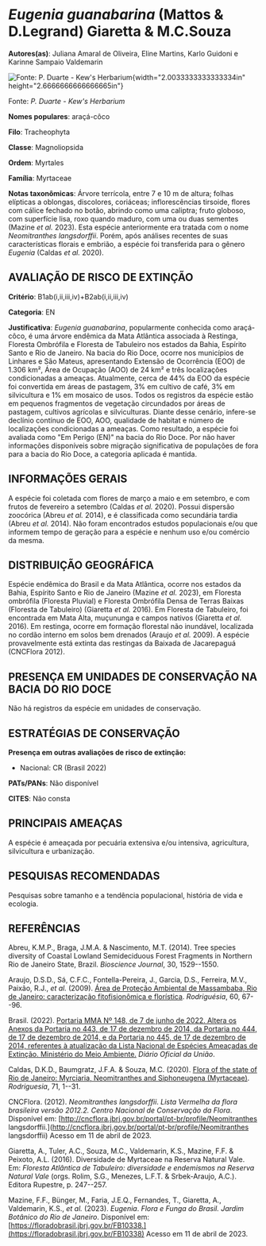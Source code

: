 # *Eugenia guanabarina* (Mattos & D.Legrand) Giaretta & M.C.Souza

**Autores(as)**: Juliana Amaral de Oliveira, Eline Martins, Karlo Guidoni e Karinne Sampaio Valdemarin

![Fonte: P. Duarte - Kew's Herbarium](media/rId20.jpg){width="2.0033333333333334in" height="2.6666666666666665in"}

Fonte: *P. Duarte - Kew's Herbarium*

**Nomes populares**: araçá-côco

**Filo**: Tracheophyta

**Classe**: Magnoliopsida

**Ordem**: Myrtales

**Família**: Myrtaceae

**Notas taxonômicas**: Árvore terrícola, entre 7 e 10 m de altura; folhas elípticas a oblongas, discolores, coriáceas; inflorescências tirsoide, flores com cálice fechado no botão, abrindo como uma caliptra; fruto globoso, com superfície lisa, roxo quando maduro, com uma ou duas sementes (Mazine *et al.* 2023). Esta espécie anteriormente era tratada com o nome *Neomitranthes langsdorffii*. Porém, após análises recentes de suas características florais e embrião, a espécie foi transferida para o gênero *Eugenia* (Caldas *et al.* 2020).

## AVALIAÇÃO DE RISCO DE EXTINÇÃO

**Critério**: B1ab(i,ii,iii,iv)+B2ab(i,ii,iii,iv)

**Categoria**: EN

**Justificativa**: *Eugenia guanabarina*, popularmente conhecida como araçá-côco, é uma árvore endêmica da Mata Atlântica associada à Restinga, Floresta Ombrófila e Floresta de Tabuleiro nos estados da Bahia, Espírito Santo e Rio de Janeiro. Na bacia do Rio Doce, ocorre nos municípios de Linhares e São Mateus, apresentando Extensão de Ocorrência (EOO) de 1.306 km², Área de Ocupação (AOO) de 24 km² e três localizações condicionadas a ameaças. Atualmente, cerca de 44% da EOO da espécie foi convertida em áreas de pastagem, 3% em cultivo de café, 3% em silvicultura e 1% em mosaico de usos. Todos os registros da espécie estão em pequenos fragmentos de vegetação circundados por áreas de pastagem, cultivos agrícolas e silviculturas. Diante desse cenário, infere-se declínio contínuo de EOO, AOO, qualidade de habitat e número de localizações condicionadas a ameaças. Como resultado, a espécie foi avaliada como "Em Perigo (EN)" na bacia do Rio Doce. Por
não haver informações disponíveis sobre migração significativa de populações de fora para a bacia do Rio Doce, a categoria aplicada é mantida.

## INFORMAÇÕES GERAIS

A espécie foi coletada com flores de março a maio e em setembro, e com frutos de fevereiro a setembro (Caldas *et al.* 2020). Possui dispersão zoocórica (Abreu *et al.* 2014), e é classificada como secundária tardia (Abreu *et al.* 2014). Não foram encontrados estudos populacionais e/ou que informem tempo de geração para a espécie e nenhum uso e/ou comércio da mesma.

## DISTRIBUIÇÃO GEOGRÁFICA

Espécie endêmica do Brasil e da Mata Atlântica, ocorre nos estados da Bahia, Espírito Santo e Rio de Janeiro (Mazine *et al.* 2023), em Floresta ombrófila (Floresta Pluvial) e Floresta Ombrófila Densa de Terras Baixas (Floresta de Tabuleiro) (Giaretta *et al.* 2016). Em Floresta de Tabuleiro, foi encontrada em Mata Alta, muçununga e campos nativos (Giaretta *et al.* 2016). Em restinga, ocorre em formação florestal não inundável, localizada no cordão interno em solos bem drenados (Araujo *et al.* 2009). A espécie provavelmente está extinta das restingas da Baixada de Jacarepaguá (CNCFlora 2012).

## PRESENÇA EM UNIDADES DE CONSERVAÇÃO NA BACIA DO RIO DOCE

Não há registros da espécie em unidades de conservação.

## ESTRATÉGIAS DE CONSERVAÇÃO

**Presença em outras avaliações de risco de extinção:**

-   Nacional: CR (Brasil 2022)

**PATs/PANs**: Não disponível

**CITES**: Não consta

## PRINCIPAIS AMEAÇAS

A espécie é ameaçada por pecuária extensiva e/ou intensiva, agricultura, silvicultura e urbanização.

## PESQUISAS RECOMENDADAS

Pesquisas sobre tamanho e a tendência populacional, história de vida e ecologia.

## REFERÊNCIAS

Abreu, K.M.P., Braga, J.M.A. & Nascimento, M.T. (2014). Tree species diversity of Coastal Lowland Semideciduous Forest Fragments in Northern Rio de Janeiro State, Brazil. *Bioscience Journal*, 30, 1529--1550.

Araujo, D.S.D., Sá, C.F.C., Fontella-Pereira, J., Garcia, D.S., Ferreira, M.V., Paixão, R.J., *et al.* (2009). [Área de Proteção Ambiental de Massambaba, Rio de Janeiro: caracterização fitofisionômica e florística](https://doi.org/10.1590/2175-7860200960104).  *Rodriguésia*, 60, 67--96.

Brasil. (2022). [Portaria MMA Nº 148, de 7 de junho de 2022. Altera os Anexos da Portaria no 443, de 17 de dezembro de 2014, da Portaria no 444, de 17 de dezembro de 2014, e da Portaria no 445, de 17 de dezembro de 2014, referentes à atualização da Lista Nacional de Espécies Ameaçadas de Extinção. Ministério do Meio Ambiente.](https://in.gov.br/en/web/dou/-/portaria-mma-n-148-de-7-de-junho-de-2022-406272733) *Diário Oficial da União*.

Caldas, D.K.D., Baumgratz, J.F.A. & Souza, M.C. (2020). [Flora of the state of Rio de Janeiro: Myrciaria, Neomitranthes and Siphoneugena (Myrtaceae)](https://doi.org/10.1590/2175-7860202071117). *Rodriguesia*, 71, 1--31.

CNCFlora. (2012). *Neomitranthes langsdorffii*. *Lista Vermelha da flora brasileira versão 2012.2. Centro Nacional de Conservação da Flora*.  Disponível em: [http://cncflora.jbrj.gov.br/portal/pt-br/profile/Neomitranthes langsdorffii.](http://cncflora.jbrj.gov.br/portal/pt-br/profile/Neomitranthes langsdorffii) Acesso em 11 de abril de 2023.

Giaretta, A., Tuler, A.C., Souza, M.C., Valdemarin, K.S., Mazine, F.F. & Peixoto, A.L. (2016). Diversidade de Myrtaceae na Reserva Natural Vale.  Em: *Floresta Atlântica de Tabuleiro: diversidade e endemismos na Reserva Natural Vale* (orgs. Rolim, S.G., Menezes, L.F.T. & Srbek-Araujo, A.C.). Editora Rupestre, p. 247--257.

Mazine, F.F., Bünger, M., Faria, J.E.Q., Fernandes, T., Giaretta, A., Valdemarin, K.S., *et al.* (2023). *Eugenia*. *Flora e Funga do Brasil.  Jardim Botânico do Rio de Janeiro*. Disponível em: [https://floradobrasil.jbrj.gov.br/FB10338.](https://floradobrasil.jbrj.gov.br/FB10338) Acesso em 11 de abril de 2023.
